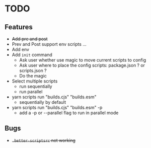 # TODO

## Features

- ~~Add pre and post~~
- Prev and Post support env scripts ...
- Add env
- Add `init` command
  - Ask user whether use magic to move current scripts to config
  - Ask user where to place the config scripts: package.json ? or scripts.json ?
  - Do the magic
- Select multiple scripts
  - run sequentially
  - run parallel
- yarn scripts run "builds.cjs" "builds.esm"
  - sequentially by default
- yarn scripts run "builds.cjs" "builds.esm" -p
  - add a -p or --parallel flag to run in parallel mode


## Bugs

- ~~`.better-scriptsrc` not working~~
